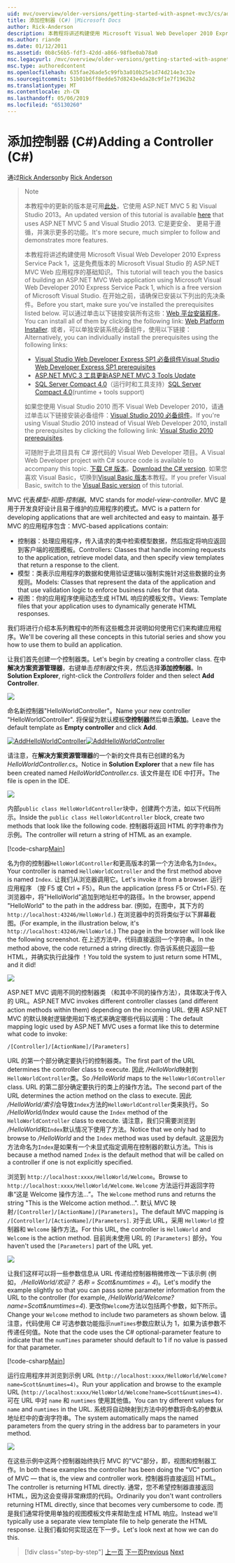 ```yaml
---
uid: mvc/overview/older-versions/getting-started-with-aspnet-mvc3/cs/adding-a-controller
title: 添加控制器 (C#) |Microsoft Docs
author: Rick-Anderson
description: 本教程将讲述构建使用 Microsoft Visual Web Developer 2010 Express Service Pack 1，哪些 i 的 ASP.NET MVC Web 应用程序的基础知识...
ms.author: riande
ms.date: 01/12/2011
ms.assetid: 0b8c56b5-fdf3-42dd-a866-98fbe0ab78a0
msc.legacyurl: /mvc/overview/older-versions/getting-started-with-aspnet-mvc3/cs/adding-a-controller
msc.type: authoredcontent
ms.openlocfilehash: 635fae26ade5c99fb3a010b25e1d74d214e3c32e
ms.sourcegitcommit: 51b01b6ff8edde57d8243e4da28c9f1e7f1962b2
ms.translationtype: MT
ms.contentlocale: zh-CN
ms.lasthandoff: 05/06/2019
ms.locfileid: "65130260"
---
```

# <a name="adding-a-controller-c"></a><span data-ttu-id="67151-103">添加控制器 (C#)</span><span class="sxs-lookup"><span data-stu-id="67151-103">Adding a Controller (C#)</span></span>

<span data-ttu-id="67151-104">通过[Rick Anderson]((https://twitter.com/RickAndMSFT))</span><span class="sxs-lookup"><span data-stu-id="67151-104">by [Rick Anderson]((https://twitter.com/RickAndMSFT))</span></span>

> > [!NOTE]
> > <span data-ttu-id="67151-105">本教程中的更新的版本是可用[此处](../../../getting-started/introduction/getting-started.md)，它使用 ASP.NET MVC 5 和 Visual Studio 2013。</span><span class="sxs-lookup"><span data-stu-id="67151-105">An updated version of this tutorial is available [here](../../../getting-started/introduction/getting-started.md) that uses ASP.NET MVC 5 and Visual Studio 2013.</span></span> <span data-ttu-id="67151-106">它是更安全、 更易于遵循，并演示更多的功能。</span><span class="sxs-lookup"><span data-stu-id="67151-106">It's more secure, much simpler to follow and demonstrates more features.</span></span>
> 
> 
> <span data-ttu-id="67151-107">本教程将讲述构建使用 Microsoft Visual Web Developer 2010 Express Service Pack 1，这是免费版本的 Microsoft Visual Studio 的 ASP.NET MVC Web 应用程序的基础知识。</span><span class="sxs-lookup"><span data-stu-id="67151-107">This tutorial will teach you the basics of building an ASP.NET MVC Web application using Microsoft Visual Web Developer 2010 Express Service Pack 1, which is a free version of Microsoft Visual Studio.</span></span> <span data-ttu-id="67151-108">在开始之前，请确保已安装以下列出的先决条件。</span><span class="sxs-lookup"><span data-stu-id="67151-108">Before you start, make sure you've installed the prerequisites listed below.</span></span> <span data-ttu-id="67151-109">可以通过单击以下链接安装所有这些：[Web 平台安装程序](https://www.microsoft.com/web/gallery/install.aspx?appid=VWD2010SP1Pack)。</span><span class="sxs-lookup"><span data-stu-id="67151-109">You can install all of them by clicking the following link: [Web Platform Installer](https://www.microsoft.com/web/gallery/install.aspx?appid=VWD2010SP1Pack).</span></span> <span data-ttu-id="67151-110">或者，可以单独安装系统必备组件，使用以下链接：</span><span class="sxs-lookup"><span data-stu-id="67151-110">Alternatively, you can individually install the prerequisites using the following links:</span></span>
> 
> - [<span data-ttu-id="67151-111">Visual Studio Web Developer Express SP1 必备组件</span><span class="sxs-lookup"><span data-stu-id="67151-111">Visual Studio Web Developer Express SP1 prerequisites</span></span>](https://www.microsoft.com/web/gallery/install.aspx?appid=VWD2010SP1Pack)
> - [<span data-ttu-id="67151-112">ASP.NET MVC 3 工具更新</span><span class="sxs-lookup"><span data-stu-id="67151-112">ASP.NET MVC 3 Tools Update</span></span>](https://www.microsoft.com/web/gallery/install.aspx?appsxml=&amp;appid=MVC3)
> - <span data-ttu-id="67151-113">[SQL Server Compact 4.0](https://www.microsoft.com/web/gallery/install.aspx?appid=SQLCE;SQLCEVSTools_4_0)（运行时和工具支持）</span><span class="sxs-lookup"><span data-stu-id="67151-113">[SQL Server Compact 4.0](https://www.microsoft.com/web/gallery/install.aspx?appid=SQLCE;SQLCEVSTools_4_0)(runtime + tools support)</span></span>
> 
> <span data-ttu-id="67151-114">如果您使用 Visual Studio 2010 而不 Visual Web Developer 2010，请通过单击以下链接安装必备组件：[Visual Studio 2010 必备组件](https://www.microsoft.com/web/gallery/install.aspx?appsxml=&amp;appid=VS2010SP1Pack)。</span><span class="sxs-lookup"><span data-stu-id="67151-114">If you're using Visual Studio 2010 instead of Visual Web Developer 2010, install the prerequisites by clicking the following link: [Visual Studio 2010 prerequisites](https://www.microsoft.com/web/gallery/install.aspx?appsxml=&amp;appid=VS2010SP1Pack).</span></span>
> 
> <span data-ttu-id="67151-115">可随附于此项目具有 C# 源代码的 Visual Web Developer 项目。</span><span class="sxs-lookup"><span data-stu-id="67151-115">A Visual Web Developer project with C# source code is available to accompany this topic.</span></span> <span data-ttu-id="67151-116">[下载 C# 版本](https://code.msdn.microsoft.com/Introduction-to-MVC-3-10d1b098)。</span><span class="sxs-lookup"><span data-stu-id="67151-116">[Download the C# version](https://code.msdn.microsoft.com/Introduction-to-MVC-3-10d1b098).</span></span> <span data-ttu-id="67151-117">如果您喜欢 Visual Basic，切换到[Visual Basic 版本](../vb/intro-to-aspnet-mvc-3.md)本教程。</span><span class="sxs-lookup"><span data-stu-id="67151-117">If you prefer Visual Basic, switch to the [Visual Basic version](../vb/intro-to-aspnet-mvc-3.md) of this tutorial.</span></span>

<span data-ttu-id="67151-118">MVC 代表*模型-视图-控制器*。</span><span class="sxs-lookup"><span data-stu-id="67151-118">MVC stands for *model-view-controller*.</span></span> <span data-ttu-id="67151-119">MVC 是用于开发良好设计且易于维护的应用程序的模式。</span><span class="sxs-lookup"><span data-stu-id="67151-119">MVC is a pattern for developing applications that are well architected and easy to maintain.</span></span> <span data-ttu-id="67151-120">基于 MVC 的应用程序包含：</span><span class="sxs-lookup"><span data-stu-id="67151-120">MVC-based applications contain:</span></span>

- <span data-ttu-id="67151-121">控制器：处理应用程序，传入请求的类中检索模型数据，然后指定将响应返回到客户端的视图模板。</span><span class="sxs-lookup"><span data-stu-id="67151-121">Controllers: Classes that handle incoming requests to the application, retrieve model data, and then specify view templates that return a response to the client.</span></span>
- <span data-ttu-id="67151-122">模型：类表示应用程序的数据和使用验证逻辑以强制实施针对这些数据的业务规则。</span><span class="sxs-lookup"><span data-stu-id="67151-122">Models: Classes that represent the data of the application and that use validation logic to enforce business rules for that data.</span></span>
- <span data-ttu-id="67151-123">视图：你的应用程序使用动态生成 HTML 响应的模板文件。</span><span class="sxs-lookup"><span data-stu-id="67151-123">Views: Template files that your application uses to dynamically generate HTML responses.</span></span>

<span data-ttu-id="67151-124">我们将进行介绍本系列教程中的所有这些概念并说明如何使用它们来构建应用程序。</span><span class="sxs-lookup"><span data-stu-id="67151-124">We'll be covering all these concepts in this tutorial series and show you how to use them to build an application.</span></span>

<span data-ttu-id="67151-125">让我们首先创建一个控制器类。</span><span class="sxs-lookup"><span data-stu-id="67151-125">Let's begin by creating a controller class.</span></span> <span data-ttu-id="67151-126">在中**解决方案资源管理器**，右键单击*控制器*文件夹，然后选择**添加控制器**。</span><span class="sxs-lookup"><span data-stu-id="67151-126">In **Solution Explorer**, right-click the *Controllers* folder and then select **Add Controller**.</span></span>

[![](adding-a-controller/_static/image2.png)](adding-a-controller/_static/image1.png)

<span data-ttu-id="67151-127">命名新控制器"HelloWorldController"。</span><span class="sxs-lookup"><span data-stu-id="67151-127">Name your new controller "HelloWorldController".</span></span> <span data-ttu-id="67151-128">将保留为默认模板**空控制器**然后单击**添加**。</span><span class="sxs-lookup"><span data-stu-id="67151-128">Leave the default template as **Empty controller** and click **Add**.</span></span>

<span data-ttu-id="67151-129">[![AddHelloWorldController](adding-a-controller/_static/image4.png)](adding-a-controller/_static/image3.png)</span><span class="sxs-lookup"><span data-stu-id="67151-129">[![AddHelloWorldController](adding-a-controller/_static/image4.png)](adding-a-controller/_static/image3.png)</span></span>

<span data-ttu-id="67151-130">请注意，在**解决方案资源管理器**的一个新的文件具有已创建的名为*HelloWorldController.cs*。</span><span class="sxs-lookup"><span data-stu-id="67151-130">Notice in **Solution Explorer** that a new file has been created named *HelloWorldController.cs*.</span></span> <span data-ttu-id="67151-131">该文件是在 IDE 中打开。</span><span class="sxs-lookup"><span data-stu-id="67151-131">The file is open in the IDE.</span></span>

![](adding-a-controller/_static/image5.png)

<span data-ttu-id="67151-132">内部`public class HelloWorldController`块中，创建两个方法，如以下代码所示。</span><span class="sxs-lookup"><span data-stu-id="67151-132">Inside the `public class HelloWorldController` block, create two methods that look like the following code.</span></span> <span data-ttu-id="67151-133">控制器将返回 HTML 的字符串作为示例。</span><span class="sxs-lookup"><span data-stu-id="67151-133">The controller will return a string of HTML as an example.</span></span>

[!code-csharp[Main](adding-a-controller/samples/sample1.cs)]

<span data-ttu-id="67151-134">名为你的控制器`HelloWorldController`和更高版本的第一个方法命名为`Index`。</span><span class="sxs-lookup"><span data-stu-id="67151-134">Your controller is named `HelloWorldController` and the first method above is named `Index`.</span></span> <span data-ttu-id="67151-135">让我们从浏览器调用它。</span><span class="sxs-lookup"><span data-stu-id="67151-135">Let's invoke it from a browser.</span></span> <span data-ttu-id="67151-136">运行应用程序 （按 F5 或 Ctrl + F5）。</span><span class="sxs-lookup"><span data-stu-id="67151-136">Run the application (press F5 or Ctrl+F5).</span></span> <span data-ttu-id="67151-137">在浏览器中，将"HelloWorld"追加到地址栏中的路径。</span><span class="sxs-lookup"><span data-stu-id="67151-137">In the browser, append "HelloWorld" to the path in the address bar.</span></span> <span data-ttu-id="67151-138">(例如，在图中，其下方的`http://localhost:43246/HelloWorld.`) 在浏览器中的页将类似于以下屏幕截图。</span><span class="sxs-lookup"><span data-stu-id="67151-138">(For example, in the illustration below, it's `http://localhost:43246/HelloWorld.`) The page in the browser will look like the following screenshot.</span></span> <span data-ttu-id="67151-139">在上述方法中，代码直接返回一个字符串。</span><span class="sxs-lookup"><span data-stu-id="67151-139">In the method above, the code returned a string directly.</span></span> <span data-ttu-id="67151-140">你告诉系统只返回一些 HTML，并确实执行此操作 ！</span><span class="sxs-lookup"><span data-stu-id="67151-140">You told the system to just return some HTML, and it did!</span></span>

![](adding-a-controller/_static/image6.png)

<span data-ttu-id="67151-141">ASP.NET MVC 调用不同的控制器类 （和其中不同的操作方法），具体取决于传入的 URL。</span><span class="sxs-lookup"><span data-stu-id="67151-141">ASP.NET MVC invokes different controller classes (and different action methods within them) depending on the incoming URL.</span></span> <span data-ttu-id="67151-142">使用 ASP.NET MVC 的默认映射逻辑使用如下格式来确定哪些代码以调用：</span><span class="sxs-lookup"><span data-stu-id="67151-142">The default mapping logic used by ASP.NET MVC uses a format like this to determine what code to invoke:</span></span>

`/[Controller]/[ActionName]/[Parameters]`

<span data-ttu-id="67151-143">URL 的第一个部分确定要执行的控制器类。</span><span class="sxs-lookup"><span data-stu-id="67151-143">The first part of the URL determines the controller class to execute.</span></span> <span data-ttu-id="67151-144">因此 */HelloWorld*映射到`HelloWorldController`类。</span><span class="sxs-lookup"><span data-stu-id="67151-144">So */HelloWorld* maps to the `HelloWorldController` class.</span></span> <span data-ttu-id="67151-145">URL 的第二部分确定要执行的类上的操作方法。</span><span class="sxs-lookup"><span data-stu-id="67151-145">The second part of the URL determines the action method on the class to execute.</span></span> <span data-ttu-id="67151-146">因此 */HelloWorld/索引*会导致`Index`方法的`HelloWorldController`类来执行。</span><span class="sxs-lookup"><span data-stu-id="67151-146">So */HelloWorld/Index* would cause the `Index` method of the `HelloWorldController` class to execute.</span></span> <span data-ttu-id="67151-147">请注意，我们只需要浏览到 */HelloWorld*和`Index`默认情况下使用了方法。</span><span class="sxs-lookup"><span data-stu-id="67151-147">Notice that we only had to browse to */HelloWorld* and the `Index` method was used by default.</span></span> <span data-ttu-id="67151-148">这是因为方法命名为`Index`是如果有一个未显式指定调用在控制器的默认方法。</span><span class="sxs-lookup"><span data-stu-id="67151-148">This is because a method named `Index` is the default method that will be called on a controller if one is not explicitly specified.</span></span>

<span data-ttu-id="67151-149">浏览到 `http://localhost:xxxx/HelloWorld/Welcome`。</span><span class="sxs-lookup"><span data-stu-id="67151-149">Browse to `http://localhost:xxxx/HelloWorld/Welcome`.</span></span> <span data-ttu-id="67151-150">`Welcome` 方法运行并返回字符串“这是 Welcome 操作方法...”。</span><span class="sxs-lookup"><span data-stu-id="67151-150">The `Welcome` method runs and returns the string "This is the Welcome action method...".</span></span> <span data-ttu-id="67151-151">默认 MVC 映射`/[Controller]/[ActionName]/[Parameters]`。</span><span class="sxs-lookup"><span data-stu-id="67151-151">The default MVC mapping is `/[Controller]/[ActionName]/[Parameters]`.</span></span> <span data-ttu-id="67151-152">对于此 URL，采用 `HelloWorld` 控制器和 `Welcome` 操作方法。</span><span class="sxs-lookup"><span data-stu-id="67151-152">For this URL, the controller is `HelloWorld` and `Welcome` is the action method.</span></span> <span data-ttu-id="67151-153">目前尚未使用 URL 的 `[Parameters]` 部分。</span><span class="sxs-lookup"><span data-stu-id="67151-153">You haven't used the `[Parameters]` part of the URL yet.</span></span>

![](adding-a-controller/_static/image7.png)

<span data-ttu-id="67151-154">让我们这样可以将一些参数信息从 URL 传递给控制器稍微修改一下该示例 (例如， */HelloWorld/欢迎？ 名称 = Scott&amp;numtimes = 4*)。</span><span class="sxs-lookup"><span data-stu-id="67151-154">Let's modify the example slightly so that you can pass some parameter information from the URL to the controller (for example, */HelloWorld/Welcome?name=Scott&amp;numtimes=4*).</span></span> <span data-ttu-id="67151-155">更改你`Welcome`方法以包括两个参数，如下所示。</span><span class="sxs-lookup"><span data-stu-id="67151-155">Change your `Welcome` method to include two parameters as shown below.</span></span> <span data-ttu-id="67151-156">请注意，代码使用 C# 可选参数功能指示`numTimes`参数应默认为 1，如果为该参数不传递任何值。</span><span class="sxs-lookup"><span data-stu-id="67151-156">Note that the code uses the C# optional-parameter feature to indicate that the `numTimes` parameter should default to 1 if no value is passed for that parameter.</span></span>

[!code-csharp[Main](adding-a-controller/samples/sample2.cs)]

<span data-ttu-id="67151-157">运行应用程序并浏览到示例 URL (`http://localhost:xxxx/HelloWorld/Welcome?name=Scott&numtimes=4)`。</span><span class="sxs-lookup"><span data-stu-id="67151-157">Run your application and browse to the example URL (`http://localhost:xxxx/HelloWorld/Welcome?name=Scott&numtimes=4)`.</span></span> <span data-ttu-id="67151-158">可在 URL 中对 `name` 和 `numtimes` 使用其他值。</span><span class="sxs-lookup"><span data-stu-id="67151-158">You can try different values for `name` and `numtimes` in the URL.</span></span> <span data-ttu-id="67151-159">系统将自动映射到方法中的参数将命名的参数从地址栏中的查询字符串。</span><span class="sxs-lookup"><span data-stu-id="67151-159">The system automatically maps the named parameters from the query string in the address bar to parameters in your method.</span></span>

![](adding-a-controller/_static/image8.png)

<span data-ttu-id="67151-160">在这些示例中这两个控制器始终执行 MVC 的"VC"部分，即，视图和控制器工作。</span><span class="sxs-lookup"><span data-stu-id="67151-160">In both these examples the controller has been doing the "VC" portion of MVC — that is, the view and controller work.</span></span> <span data-ttu-id="67151-161">控制器将直接返回 HTML。</span><span class="sxs-lookup"><span data-stu-id="67151-161">The controller is returning HTML directly.</span></span> <span data-ttu-id="67151-162">通常，您不希望控制器直接返回 HTML，因为这会变得非常麻烦的代码。</span><span class="sxs-lookup"><span data-stu-id="67151-162">Ordinarily you don't want controllers returning HTML directly, since that becomes very cumbersome to code.</span></span> <span data-ttu-id="67151-163">而是我们通常将使用单独的视图模板文件来帮助生成 HTML 响应。</span><span class="sxs-lookup"><span data-stu-id="67151-163">Instead we'll typically use a separate view template file to help generate the HTML response.</span></span> <span data-ttu-id="67151-164">让我们看如何实现这在下一步。</span><span class="sxs-lookup"><span data-stu-id="67151-164">Let's look next at how we can do this.</span></span>

> [!div class="step-by-step"]
> <span data-ttu-id="67151-165">[上一页](intro-to-aspnet-mvc-3.md)
> [下一页](adding-a-view.md)</span><span class="sxs-lookup"><span data-stu-id="67151-165">[Previous](intro-to-aspnet-mvc-3.md)
[Next](adding-a-view.md)</span></span>
